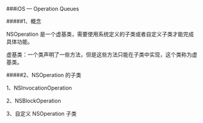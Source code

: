 ###iOS — Operation Queues 

#####1、概念

NSOperation 是一个虚基类，需要使用系统定义的子类或者自定义子类才能完成具体功能。

虚基类：一个类声明了一些方法，但是这些方法只能在子类中实现，这个类称为虚基类。

#####2、NSOperation 的子类

1、NSInvocationOperation

2、NSBlockOperation

3、自定义 NSOperation 子类